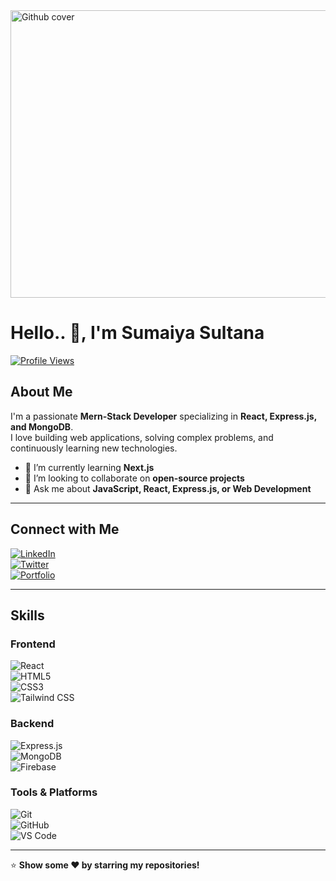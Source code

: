<img width="1024" height="460" alt="Github cover" src="https://github.com/user-attachments/assets/bbc1e476-610f-495d-a043-28347568db28" />



# Hello..  👋, I'm Sumaiya Sultana

[![Profile Views](https://komarev.com/ghpvc/?username=your-username&style=flat-square)](https://github.com/your-username)

## About Me
I'm a passionate **Mern-Stack Developer** specializing in **React, Express.js, and MongoDB**.  
I love building web applications, solving complex problems, and continuously learning new technologies.  

- 🌱 I’m currently learning **Next.js**
- 👯 I’m looking to collaborate on **open-source projects**
- 💬 Ask me about **JavaScript, React, Express.js, or Web Development** 
---
## Connect with Me
[![LinkedIn](https://img.shields.io/badge/-LinkedIn-blue?style=flat-square&logo=linkedin&logoColor=white)](https://linkedin.com/in/your-linkedin)  
[![Twitter](https://img.shields.io/badge/-Twitter-1DA1F2?style=flat-square&logo=twitter&logoColor=white)](https://twitter.com/your-twitter)  
[![Portfolio](https://img.shields.io/badge/Portfolio-FF5733?style=flat-square&logo=readme&logoColor=white)](https://your-portfolio.com)  

---

## Skills

### Frontend
![React](https://img.shields.io/badge/-React-61DAFB?style=flat-square&logo=react&logoColor=white)  
![HTML5](https://img.shields.io/badge/-HTML5-E34F26?style=flat-square&logo=html5&logoColor=white)  
![CSS3](https://img.shields.io/badge/-CSS3-1572B6?style=flat-square&logo=css3&logoColor=white)  
![Tailwind CSS](https://img.shields.io/badge/-Tailwind%20CSS-06B6D4?style=flat-square&logo=tailwind-css&logoColor=white)  

### Backend 
![Express.js](https://img.shields.io/badge/-Express.js-000000?style=flat-square&logo=express&logoColor=white)  
![MongoDB](https://img.shields.io/badge/-MongoDB-47A248?style=flat-square&logo=mongodb&logoColor=white)  
![Firebase](https://img.shields.io/badge/-Firebase-FFCA28?style=flat-square&logo=firebase&logoColor=black)  

### Tools & Platforms
![Git](https://img.shields.io/badge/-Git-F05032?style=flat-square&logo=git&logoColor=white)  
![GitHub](https://img.shields.io/badge/-GitHub-181717?style=flat-square&logo=github&logoColor=white)  
![VS Code](https://img.shields.io/badge/-VS%20Code-007ACC?style=flat-square&logo=visual-studio-code&logoColor=white)  

---

⭐️ **Show some ❤️ by starring my repositories!**  
